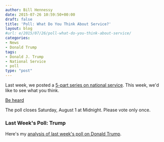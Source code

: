 ```yaml
---
author: Bill Hennessy
date: 2015-07-26 10:59:50+00:00
draft: false
title: 'Poll: What Do You Think About Service?'
layout: blog
#url: e/2015/07/26/poll-what-do-you-think-about-service/
categories:
- News
- Donald Trump
tags:
- Donald J. Trump
- National Service
- poll
type: "post"
---
```


Last week, we posted a [5-part series on national service](https://hennessysview.com/free-service-ebook/). This week, we'd like to see what you think.

[Be heard](https://bhennessy.typeform.com/to/WanYU7)


The poll closes Saturday, August 1 at Midnight.
Please vote only once.



### Last Week's Poll: Trump



Here's my [analysis of last week's poll on Donald Trump](https://wp.me/p3daxv-4f6).
